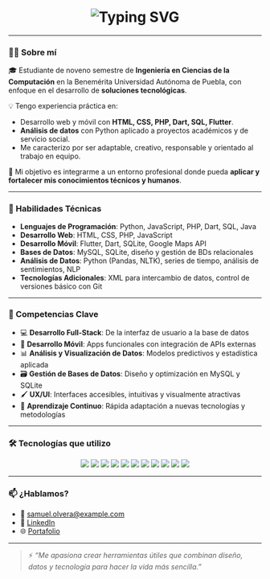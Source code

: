 <h1 align="center">
  <img src="https://readme-typing-svg.herokuapp.com?font=Orbitron&weight=600&size=30&duration=4000&pause=800&color=00FFFF&center=true&vCenter=true&width=435&lines=Samuel+Olvera!;Futuro+Ingeniero+ en +%7C+Ciencias +de+la+Computación" alt="Typing SVG" />
</h1>

---

### 👨‍💻 Sobre mí

🎓 Estudiante de noveno semestre de **Ingeniería en Ciencias de la Computación** en la Benemérita Universidad Autónoma de Puebla, con enfoque en el desarrollo de **soluciones tecnológicas**.

💡 Tengo experiencia práctica en:
- Desarrollo web y móvil con **HTML, CSS, PHP, Dart, SQL, Flutter**.
- **Análisis de datos** con Python aplicado a proyectos académicos y de servicio social.
- Me caracterizo por ser adaptable, creativo, responsable y orientado al trabajo en equipo.

🚀 Mi objetivo es integrarme a un entorno profesional donde pueda **aplicar y fortalecer mis conocimientos técnicos y humanos**.

---

### 🧠 Habilidades Técnicas

- **Lenguajes de Programación**: Python, JavaScript, PHP, Dart, SQL, Java  
- **Desarrollo Web**: HTML, CSS, PHP, JavaScript  
- **Desarrollo Móvil**: Flutter, Dart, SQLite, Google Maps API  
- **Bases de Datos**: MySQL, SQLite, diseño y gestión de BDs relacionales  
- **Análisis de Datos**: Python (Pandas, NLTK), series de tiempo, análisis de sentimientos, NLP  
- **Tecnologías Adicionales**: XML para intercambio de datos, control de versiones básico con Git  

---

### 🧩 Competencias Clave

- 💻 **Desarrollo Full-Stack**: De la interfaz de usuario a la base de datos  
- 📱 **Desarrollo Móvil**: Apps funcionales con integración de APIs externas  
- 📊 **Análisis y Visualización de Datos**: Modelos predictivos y estadística aplicada  
- 🗃️ **Gestión de Bases de Datos**: Diseño y optimización en MySQL y SQLite  
- 🖌️ **UX/UI**: Interfaces accesibles, intuitivas y visualmente atractivas  
- 🔄 **Aprendizaje Continuo**: Rápida adaptación a nuevas tecnologías y metodologías  

---

### 🛠️ Tecnologías que utilizo

<p align="center"> <img src="https://img.shields.io/badge/-Python-3776AB?logo=python&logoColor=white&style=for-the-badge" /> <img src="https://img.shields.io/badge/-Dart-0175C2?logo=dart&logoColor=white&style=for-the-badge" /> <img src="https://img.shields.io/badge/-Flutter-02569B?logo=flutter&logoColor=white&style=for-the-badge" /> <img src="https://img.shields.io/badge/-JavaScript-F7DF1E?logo=javascript&logoColor=black&style=for-the-badge" /> <img src="https://img.shields.io/badge/-TypeScript-3178C6?logo=typescript&logoColor=white&style=for-the-badge" /> <img src="https://img.shields.io/badge/-React-20232A?logo=react&logoColor=61DAFB&style=for-the-badge" /> <img src="https://img.shields.io/badge/-Node.js-339933?logo=node.js&logoColor=white&style=for-the-badge" /> <img src="https://img.shields.io/badge/-PHP-777BB4?logo=php&logoColor=white&style=for-the-badge" /> <img src="https://img.shields.io/badge/-MySQL-4479A1?logo=mysql&logoColor=white&style=for-the-badge" /> <img src="https://img.shields.io/badge/-SQLite-003B57?logo=sqlite&logoColor=white&style=for-the-badge" /> <img src="https://img.shields.io/badge/-Git-F05032?logo=git&logoColor=white&style=for-the-badge" /> </p>

---

### 📫 ¿Hablamos?

- 💌 samuel.olvera@example.com  
- 💼 [LinkedIn](https://www.linkedin.com/public-profile/settings?lipi=urn%3Ali%3Apage%3Ad_flagship3_profile_self_edit_contact-info%3BC3H1FUhXSdyaSgnQNilyuA%3D%3D)  
- 🌐 [Portafolio](https://samuelolveraa.github.io/Portafolio/) 

---

> ⚡ _“Me apasiona crear herramientas útiles que combinan diseño, datos y tecnología para hacer la vida más sencilla.”_
